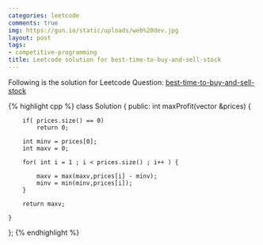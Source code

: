 ```yaml
---
categories: leetcode
comments: true
img: https://gun.io/static/uploads/web%20dev.jpg
layout: post
tags:
- competitive-programming
title: Leetcode solution for best-time-to-buy-and-sell-stock
---
```


Following is the solution for Leetcode Question: [best-time-to-buy-and-sell-stock](https://leetcode.com/problems/best-time-to-buy-and-sell-stock/)

{% highlight cpp %}
class Solution {
public:
    int maxProfit(vector<int> &prices) {
        
        if( prices.size() == 0)
            return 0;
        
        int minv = prices[0];
        int maxv = 0;
        
        for( int i = 1 ; i < prices.size() ; i++ ) {
            
            maxv = max(maxv,prices[i] - minv);
            minv = min(minv,prices[i]);
        }
        
        return maxv;
        
    }
};
{% endhighlight %}